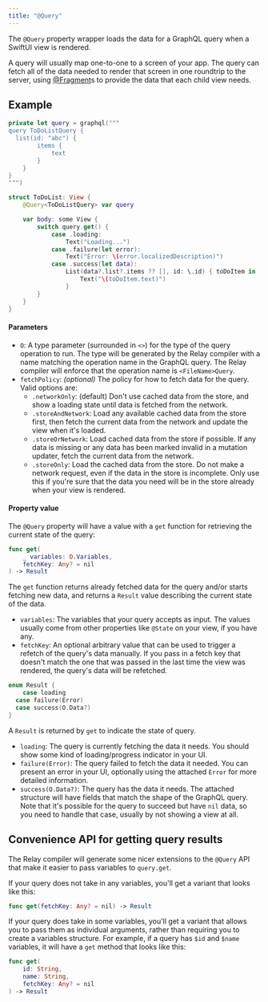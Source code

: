 ```yaml
---
title: "@Query"
---
```


The `@Query` property wrapper loads the data for a GraphQL query when a SwiftUI view is rendered.

A query will usually map one-to-one to a screen of your app. The query can fetch all of the data needed to render that screen in one roundtrip to the server, using [@Fragment](fragment.md)s to provide the data that each child view needs.

## Example

```swift
private let query = graphql("""
query ToDoListQuery {
  list(id: "abc") {
		items {
			text
		}
	}
}
""")

struct ToDoList: View {
	@Query<ToDoListQuery> var query

	var body: some View {
		switch query.get() {
			case .loading:
				Text("Loading...")
			case .failure(let error):
				Text("Error: \(error.localizedDescription)")
			case .success(let data):
				List(data?.list?.items ?? [], id: \.id) { toDoItem in
					Text("\(toDoItem.text)")
				}
		}
	}
}
```

#### Parameters

- `O`: A type parameter (surrounded in `<>`) for the type of the query operation to run. The type will be generated by the Relay compiler with a name matching the operation name in the GraphQL query. The Relay compiler will enforce that the operation name is `<FileName>Query`.
- `fetchPolicy`: *(optional)* The policy for how to fetch data for the query. Valid options are:
    - `.networkOnly`: (default) Don't use cached data from the store, and show a loading state until data is fetched from the network.
    - `.storeAndNetwork`: Load any available cached data from the store first, then fetch the current data from the network and update the view when it's loaded.
    - `.storeOrNetwork`: Load cached data from the store if possible. If any data is missing or any data has been marked invalid in a mutation updater, fetch the current data from the network.
    - `.storeOnly`: Load the cached data from the store. Do not make a network request, even if the data in the store is incomplete. Only use this if you're sure that the data you need will be in the store already when your view is rendered.

#### Property value

The `@Query` property will have a value with a `get` function for retrieving the current state of the query:

```swift
func get(
	_ variables: O.Variables,
	fetchKey: Any? = nil
) -> Result
```

The `get` function returns already fetched data for the query and/or starts fetching new data, and returns a `Result` value describing the current state of the data.

- `variables`: The variables that your query accepts as input. The values usually come from other properties like `@State` on your view, if you have any.
- `fetchKey`: An optional arbitrary value that can be used to trigger a refetch of the query's data manually. If you pass in a fetch key that doesn't match the one that was passed in the last time the view was rendered, the query's data will be refetched.

```swift
enum Result {
	case loading
  case failure(Error)
  case success(O.Data?)
}
```

A `Result` is returned by `get` to indicate the state of query.

- `loading`: The query is currently fetching the data it needs. You should show some kind of loading/progress indicator in your UI.
- `failure(Error)`: The query failed to fetch the data it needed. You can present an error in your UI, optionally using the attached `Error` for more detailed information.
- `success(O.Data?)`: The query has the data it needs. The attached structure will have fields that match the shape of the GraphQL query. Note that it's possible for the query to succeed but have `nil` data, so you need to handle that case, usually by not showing a view at all.

## Convenience API for getting query results

The Relay compiler will generate some nicer extensions to the `@Query` API that make it easier to pass variables to `query.get`.

If your query does not take in any variables, you'll get a variant that looks like this:

```swift
func get(fetchKey: Any? = nil) -> Result
```

If your query does take in some variables, you'll get a variant that allows you to pass them as individual arguments, rather than requiring you to create a variables structure. For example, if a query has `$id` and `$name` variables, it will have a `get` method that looks like this:

```swift
func get(
	id: String,
	name: String,
	fetchKey: Any? = nil
) -> Result
```